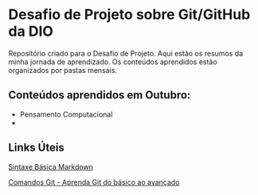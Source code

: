 # Desafio de Projeto sobre Git/GitHub da DIO
Repositório criado para o Desafio de Projeto. Aqui estão os resumos da minha jornada de aprendizado. Os conteúdos aprendidos estão organizados por pastas mensais.



## Conteúdos aprendidos em Outubro:

- Pensamento Computacional
- 





## Links Úteis
[Sintaxe Básica Markdown](https://www.markdownguide.org/basic-syntax/)

[Comandos Git - Aprenda Git do básico ao avançado](https://comandosgit.github.io/)

